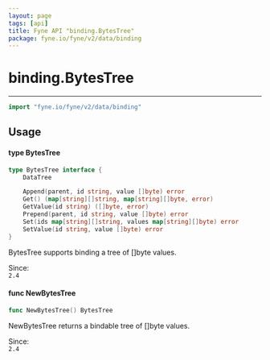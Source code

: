 ```yaml
---
layout: page
tags: [api]
title: Fyne API "binding.BytesTree"
package: fyne.io/fyne/v2/data/binding
---
```


# binding.BytesTree
---
```go
import "fyne.io/fyne/v2/data/binding"
```

## Usage

#### type BytesTree

```go
type BytesTree interface {
	DataTree

	Append(parent, id string, value []byte) error
	Get() (map[string][]string, map[string][]byte, error)
	GetValue(id string) ([]byte, error)
	Prepend(parent, id string, value []byte) error
	Set(ids map[string][]string, values map[string][]byte) error
	SetValue(id string, value []byte) error
}
```

BytesTree supports binding a tree of []byte values.


<div class="since">Since: <code>
2.4</code></div>

#### func  NewBytesTree

```go
func NewBytesTree() BytesTree
```
NewBytesTree returns a bindable tree of []byte values.


<div class="since">Since: <code>
2.4</code></div>
